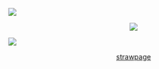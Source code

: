 ![](https://64.media.tumblr.com/25233af244ad0a512b7c9fd17cb44528/0e6f05bddd4ffc90-08/s1280x1920/bfeca6a85ffb7325ad1979ba44f852ecd99490b5.pnj)

<p align="center"
  
![](https://64.media.tumblr.com/2525ac4fea4405269d82c1e134ae3f11/9521aa1b747bfb09-32/s1280x1920/ed2ff2dd29cf916380eacecd5056178f6a1cedf4.pnj
)

![](https://64.media.tumblr.com/eb4e1bc7910ba200ced2a181f4f4cf87/0e6f05bddd4ffc90-cc/s1280x1920/e6d5b19123f88b45d0e73948f5259b6b97407909.pnj)

<p align="center" 

[strawpage](https://parallelharmonies.straw.page)   

  </p>
